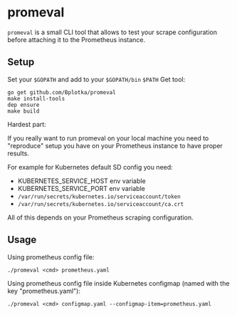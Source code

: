 # promeval

`promeval` is a small CLI tool that allows to test your scrape configuration before
attaching it to the Prometheus instance.

## Setup

Set your `$GOPATH` and add to your `$GOPATH/bin` `$PATH`
Get tool:

```
go get github.com/Bplotka/promeval
make install-tools
dep ensure
make build
```

Hardest part:

If you really want to run promeval on your local machine you need to "reproduce" setup you have on your Prometheus instance to have proper results.

For example for Kubernetes default SD config you need:
* KUBERNETES_SERVICE_HOST env variable
* KUBERNETES_SERVICE_PORT env variable
* `/var/run/secrets/kubernetes.io/serviceaccount/token`
* `/var/run/secrets/kubernetes.io/serviceaccount/ca.crt`

All of this depends on your Prometheus scraping configuration.

## Usage

Using prometheus config file:

`./promeval <cmd> prometheus.yaml`

Using prometheus config file inside Kubernetes configmap (named with the key "prometheus.yaml"):

`./promeval <cmd> configmap.yaml --configmap-item=prometheus.yaml`